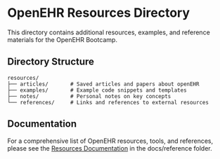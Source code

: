 # OpenEHR Resources Directory

This directory contains additional resources, examples, and reference materials for the OpenEHR Bootcamp.

## Directory Structure

```
resources/
├── articles/       # Saved articles and papers about openEHR
├── examples/       # Example code snippets and templates
├── notes/          # Personal notes on key concepts
└── references/     # Links and references to external resources
```

## Documentation

For a comprehensive list of OpenEHR resources, tools, and references, please see the [Resources Documentation](../docs/reference/resources.md) in the docs/reference folder.
